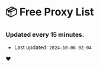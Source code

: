 # :package: Free Proxy List
### Updated every 15 minutes.

- Last updated: `2024-10-06 02:04`

:heart:
